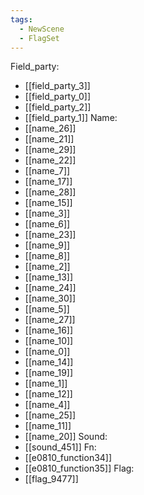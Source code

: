 ```yaml
---
tags:
  - NewScene
  - FlagSet
---
```

Field_party:
- [[field_party_3]]
- [[field_party_0]]
- [[field_party_2]]
- [[field_party_1]]
Name:
- [[name_26]]
- [[name_21]]
- [[name_29]]
- [[name_22]]
- [[name_7]]
- [[name_17]]
- [[name_28]]
- [[name_15]]
- [[name_3]]
- [[name_6]]
- [[name_23]]
- [[name_9]]
- [[name_8]]
- [[name_2]]
- [[name_13]]
- [[name_24]]
- [[name_30]]
- [[name_5]]
- [[name_27]]
- [[name_16]]
- [[name_10]]
- [[name_0]]
- [[name_14]]
- [[name_19]]
- [[name_1]]
- [[name_12]]
- [[name_4]]
- [[name_25]]
- [[name_11]]
- [[name_20]]
Sound:
- [[sound_451]]
Fn:
- [[e0810_function34]]
- [[e0810_function35]]
Flag:
- [[flag_9477]]
